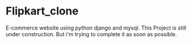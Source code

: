 # Flipkart_clone
E-commerce website using python django and mysql. 
This Project is still under construction. But i'm trying to complete it as soon as possible.
